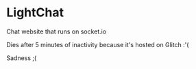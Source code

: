 # LightChat

Chat website that runs on socket.io

Dies after 5 minutes of inactivity because it's hosted on Glitch :'(

Sadness ;(
